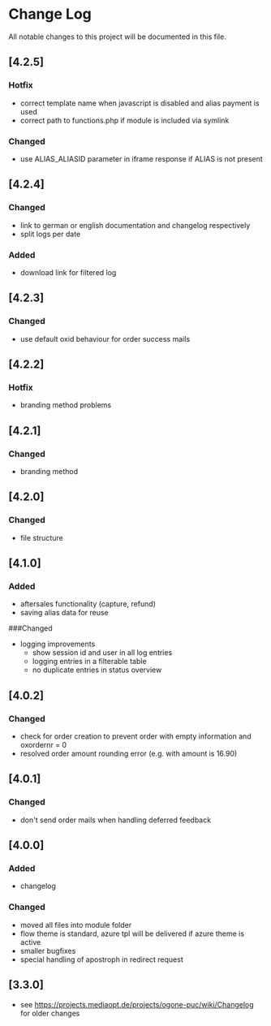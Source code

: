 # Change Log

All notable changes to this project will be documented in this file.

## [4.2.5]
### Hotfix
- correct template name when javascript is disabled and alias payment is used
- correct path to functions.php if module is included via symlink

### Changed
- use ALIAS_ALIASID parameter in iframe response if ALIAS is not present

## [4.2.4]
### Changed
- link to german or english documentation and changelog respectively
- split logs per date

### Added
- download link for filtered log

## [4.2.3]
### Changed
- use default oxid behaviour for order success mails

## [4.2.2]
### Hotfix
- branding method problems

## [4.2.1]
### Changed
- branding method

## [4.2.0]
### Changed
- file structure

## [4.1.0]
### Added
- aftersales functionality (capture, refund)
- saving alias data for reuse

###Changed
- logging improvements
    - show session id and user in all log entries
    - logging entries in a filterable table
    - no duplicate entries in status overview

## [4.0.2]
### Changed
- check for order creation to prevent order with empty information and oxordernr = 0
- resolved order amount rounding error (e.g. with amount is 16.90)

## [4.0.1]
### Changed
- don't send order mails when handling deferred feedback

## [4.0.0]
### Added
- changelog

### Changed
- moved all files into module folder
- flow theme is standard, azure tpl will be delivered if azure theme is active
- smaller bugfixes
- special handling of apostroph in redirect request

## [3.3.0]
- see https://projects.mediaopt.de/projects/ogone-puc/wiki/Changelog for older changes
